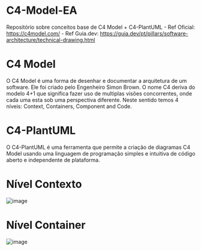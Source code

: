 # C4-Model-EA
Repositório sobre conceitos base de C4 Model + C4-PlantUML - Ref Oficial: https://c4model.com/ - Ref Guia.dev: https://guia.dev/pt/pillars/software-architecture/technical-drawing.html
# C4 Model
O C4 Model é uma forma de desenhar e documentar a arquitetura de um software. Ele foi criado pelo Engenheiro Simon Brown. O nome C4 deriva do modelo 4+1 que significa fazer uso de multiplas visões concorrentes, onde cada uma esta sob uma perspectiva diferente. Neste sentido temos 4 níveis: Context, Containers, Component and Code.
# C4-PlantUML
O C4-PlantUML é uma ferramenta que permite a criação de diagramas C4 Model usando uma linguagem de programação simples e intuitiva de código aberto e independente de plataforma.
# Nível Contexto
![image](https://github.com/user-attachments/assets/eb8edca8-e912-4ec7-b805-baae05b17079)
# Nível Container
![image](https://github.com/user-attachments/assets/faba3dc5-9505-4917-8c1f-9a771a961a08)

